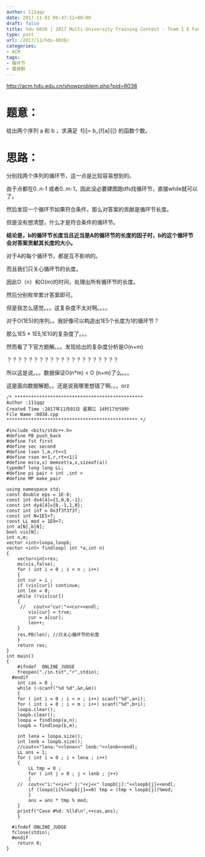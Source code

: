 ```yaml
---
author: 111qqz
date: 2017-11-01 06:47:11+00:00
draft: false
title: hdu 6038 | 2017 Multi-University Training Contest - Team 1 E Function  (置换群找循环节)
type: post
url: /2017/11/hdu-6038/
categories:
- ACM
tags:
- 循环节
- 置换群
---
```


http://acm.hdu.edu.cn/showproblem.php?pid=6038



# 题意：



给出两个序列 a 和 b ，求满足  f[i]= b_{f[a[i]]} 的函数个数。



# 思路：



分别找两个序列的循环节，这一点是比较容易想到的。

由于点都在0..n-1 或者0..m-1，因此没必要建图跑dfs找循环节，直接while就可以了。

然后发现一个循环节如果符合条件，那么对答案的贡献是循环节长度。

但是没有想清楚，什么才是符合条件的循环节。

**结论是，b的循环节长度当且近当是A的循环节的长度的因子时，b的这个循环节会对答案贡献其长度的大小。**

对于A的每个循环节，都是互不影响的。

而且我们只关心循环节的长度。

因此O（n）和O(m)的时间，处理出所有循环节的长度。

然后分别枚举累计答案即可。

但是我怎么感觉。。。这复杂度不太对啊。。。。

对于O(1E5)的序列。。我好像可以构造出1E5个长度为1的循环节？

那么1E5 * 1E5,1E10的复杂度了。。。

然而看了下官方题解。。。发现给出的复杂度分析是O(n+m)

？？？？？？？？？？？？？？？？？？？？？

所以这是说。。。数据保证O(n*m) < O (n+m)了么。。。

这是面向数据解题。。还是说我哪里想错了啊。。。orz




    
    /* ***********************************************
    Author :111qqz
    Created Time :2017年11月01日 星期三 14时17分58秒
    File Name :6038.cpp
    ************************************************ */
    
    #include <bits/stdc++.h>
    #define PB push_back
    #define fst first
    #define sec second
    #define lson l,m,rt<<1
    #define rson m+1,r,rt<<1|1
    #define ms(a,x) memset(a,x,sizeof(a))
    typedef long long LL;
    #define pi pair < int ,int >
    #define MP make_pair
    
    using namespace std;
    const double eps = 1E-8;
    const int dx4[4]={1,0,0,-1};
    const int dy4[4]={0,-1,1,0};
    const int inf = 0x3f3f3f3f;
    const int N=1E5+7;
    const LL mod = 1E9+7;
    int a[N],b[N];
    bool vis[N];
    int n,m;
    vector <int>loopa,loopb;
    vector <int> findloop( int *a,int n)
    {
        vector<int>res;
        ms(vis,false);
        for ( int i = 0 ; i < n ; i++)
        {
        int cur = i ;
        if (vis[cur]) continue;
        int len = 0;
        while (!vis[cur])
        {
         //   cout<<"cur:"<<cur<<endl;
            vis[cur] = true;
            cur = a[cur];
            len++;
        }
        res.PB(len); //只关心循环节的长度
        }
        return res; 
    }
    int main()
    {
        #ifndef  ONLINE_JUDGE 
        freopen("./in.txt","r",stdin);
      #endif
        int cas = 0 ;
        while (~scanf("%d %d",&n,&m))
        {
        for ( int i = 0 ; i < n ; i++) scanf("%d",a+i);
        for ( int i = 0 ; i < m ; i++) scanf("%d",b+i);
        loopa.clear();
        loopb.clear();
        loopa = findloop(a,n);
        loopb = findloop(b,m);
    
        int lena = loopa.size();
        int lenb = loopb.size();
        //cout<<"lena:"<<lena<<" lenb:"<<lenb<<endl;
        LL ans = 1;
        for ( int i = 0 ; i < lena ; i++)
        {
            LL tmp = 0 ;
            for ( int j = 0 ; j < lenb ; j++)
            {
        //  cout<<"i:"<<i<<" j:"<<j<<" loopb[j]:"<<loopb[j]<<endl;
            if (loopa[i]%loopb[j]==0) tmp = (tmp + loopb[j])%mod;
            }
            ans = ans * tmp % mod;
        }
        printf("Case #%d: %lld\n",++cas,ans);
        }
    
      #ifndef ONLINE_JUDGE  
      fclose(stdin);
      #endif
        return 0;
    }
    








